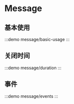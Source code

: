 # Message

## 基本使用

:::demo message/basic-usage
:::

## 关闭时间

:::demo message/duration
:::

## 事件

:::demo message/events
:::